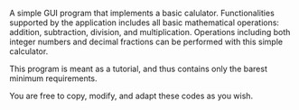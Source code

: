 A simple GUI program that implements a basic calulator. Functionalities supported by the application
includes all basic mathematical operations: addition, subtraction, division, and multiplication.
Operations including both integer numbers and decimal fractions can be performed with this simple 
calculator.

This program is meant as a tutorial, and thus contains only the barest minimum requirements. 

You are free to copy, modify, and adapt these codes as you wish. 